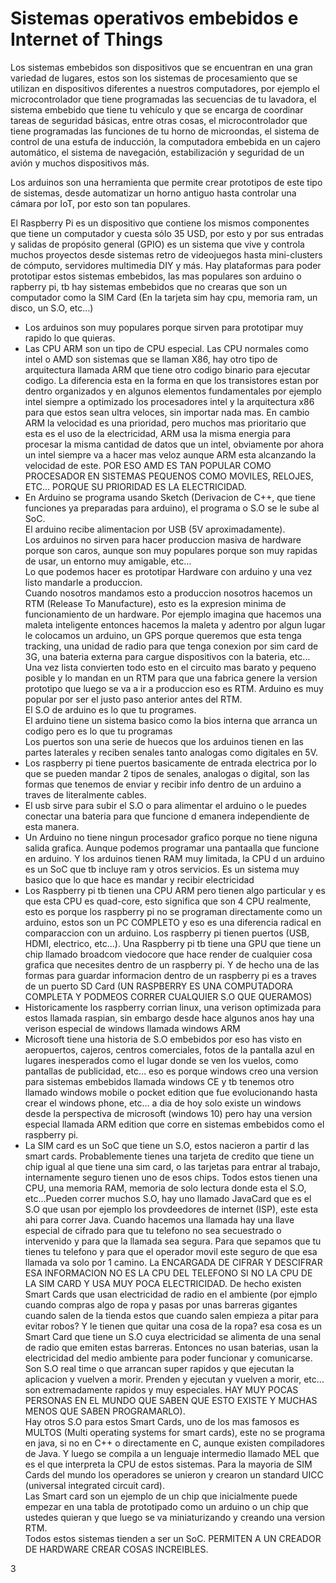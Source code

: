 ﻿
# Sistemas operativos embebidos e Internet of Things
Los sistemas embebidos son dispositivos que se encuentran en una gran variedad de lugares, estos son los sistemas de procesamiento que se utilizan en dispositivos diferentes a nuestros computadores, por ejemplo el microcontrolador que tiene programadas las secuencias de tu lavadora, el sistema embebido que tiene tu vehículo y que se encarga de coordinar tareas de seguridad básicas, entre otras cosas, el microcontrolador que tiene programadas las funciones de tu horno de microondas, el sistema de control de una estufa de inducción, la computadora embebida en un cajero automático, el sistema de navegación, estabilización y seguridad de un avión y muchos dispositivos más.

Los arduinos son una herramienta que permite crear prototipos de este tipo de sistemas, desde automatizar un horno antiguo hasta controlar una cámara por IoT, por esto son tan populares.

El Raspberry Pi es un dispositivo que contiene los mismos componentes que tiene un computador y cuesta sólo 35 USD, por esto y por sus entradas y salidas de propósito general (GPIO) es un sistema que vive y controla muchos proyectos desde sistemas retro de videojuegos hasta mini-clusters de cómputo, servidores multimedia DIY y más.
Hay plataformas para poder prototipar estos sistemas embebidos, las mas populares son arduino o rapberry pi, tb hay sistemas embebidos que no crearas que son un computador como la SIM Card (En la tarjeta sim hay cpu, memoria ram, un disco, un S.O, etc…)

-   Los arduinos son muy populares porque sirven para prototipar muy rapido lo que quieras.
-   Las CPU ARM son un tipo de CPU especial. Las CPU normales como intel o AMD son sistemas que se llaman X86, hay otro tipo de arquitectura llamada ARM que tiene otro codigo binario para ejecutar codigo. La diferencia esta en la forma en que los transistores estan por dentro organizados y en algunos elementos fundamentales por ejemplo intel siempre a optimizado los procesadores intel y la arquitectura x86 para que estos sean ultra veloces, sin importar nada mas. En cambio ARM la velocidad es una prioridad, pero muchos mas prioritario que esta es el uso de la electricidad, ARM usa la misma energia para procesar la misma cantidad de datos que un intel, obviamente por ahora un intel siempre va a hacer mas veloz aunque ARM esta alcanzando la velocidad de este. POR ESO AMD ES TAN POPULAR COMO PROCESADOR EN SISTEMAS PEQUENOS COMO MOVILES, RELOJES, ETC… PORQUE SU PRIORIDAD ES LA ELECTRICIDAD.
-   En Arduino se programa usando Sketch (Derivacion de C++, que tiene funciones ya preparadas para arduino), el programa o S.O se le sube al SoC.  
    El arduino recibe alimentacion por USB (5V aproximadamente).  
    Los arduinos no sirven para hacer produccion masiva de hardware porque son caros, aunque son muy populares porque son muy rapidas de usar, un entorno muy amigable, etc…  
    Lo que podemos hacer es prototipar Hardware con arduino y una vez listo mandarle a produccion.  
    Cuando nosotros mandamos esto a produccion nosotros hacemos un RTM (Release To Manufacture), esto es la expresion minima de funcionamiento de un hardware. Por ejemplo imagina que hacemos una maleta inteligente entonces hacemos la maleta y adentro por algun lugar le colocamos un arduino, un GPS porque queremos que esta tenga tracking, una unidad de radio para que tenga conexion por sim card de 3G, una bateria externa para cargue dispositivos con la bateria, etc… Una vez lista convierten todo esto en el circuito mas barato y pequeno posible y lo mandan en un RTM para que una fabrica genere la version prototipo que luego se va a ir a produccion eso es RTM. Arduino es muy popular por ser el justo paso anterior antes del RTM.  
    El S.O de arduino es lo que tu programes.  
    El arduino tiene un sistema basico como la bios interna que arranca un codigo pero es lo que tu programas  
    Los puertos son una serie de huecos que los arduinos tienen en las partes laterales y reciben senales tanto analogas como digitales en 5V.
-   Los raspberry pi tiene puertos basicamente de entrada electrica por lo que se pueden mandar 2 tipos de senales, analogas o digital, son las formas que tenemos de enviar y recibir info dentro de un arduino a traves de literalmente cables.
-   El usb sirve para subir el S.O o para alimentar el arduino o le puedes conectar una bateria para que funcione d emanera independiente de esta manera.
-   Un Arduino no tiene ningun procesador grafico porque no tiene niguna salida grafica. Aunque podemos programar una pantaalla que funcione en arduino. Y los arduinos tienen RAM muy limitada, la CPU d un arduino es un SoC que tb incluye ram y otros servicios. Es un sistema muy basico que lo que hace es mandar y recibir electricidad
-   Los Raspberry pi tb tienen una CPU ARM pero tienen algo particular y es que esta CPU es quad-core, esto significa que son 4 CPU realmente, esto es porque los raspberry pi no se programan directamente como un arduino, estos son un PC COMPLETO y eso es una diferencia radical en comparaccion con un arduino. Los raspberry pi tienen puertos (USB, HDMI, electrico, etc…). Una Raspberry pi tb tiene una GPU que tiene un chip llamado broadcom viedocore que hace render de cualquier cosa grafica que necesites dentro de un raspberry pi. Y de hecho una de las formas para guardar informacion dentro de un raspberry pi es a traves de un puerto SD Card (UN RASPBERRY ES UNA COMPUTADORA COMPLETA Y PODMEOS CORRER CUALQUIER S.O QUE QUERAMOS)
-   Historicamente los raspberry corrian linux, una verison optimizada para estos llamada raspian, sin embargo desde hace algunos anos hay una verison especial de windows llamada windows ARM
-   Microsoft tiene una historia de S.O embebidos por eso has visto en aeropuertos, cajeros, centros comerciales, fotos de la pantalla azul en lugares inesperados como el lugar donde se ven los vuelos, como pantallas de publicidad, etc… eso es porque windows creo una version para sistemas embebidos llamada windows CE y tb tenemos otro llamado windows mobile o pocket edition que fue evolucionando hasta crear el windows phone, etc… a dia de hoy solo existe un windows desde la perspectiva de microsoft (windows 10) pero hay una version especial llamada ARM edition que corre en sistemas embebidos como el raspberry pi.
-   La SIM card es un SoC que tiene un S.O, estos nacieron a partir d las smart cards. Probablemente tienes una tarjeta de credito que tiene un chip igual al que tiene una sim card, o las tarjetas para entrar al trabajo, internamente seguro tienen uno de esos chips. Todos estos tienen una CPU, una memoria RAM, memoria de solo lectura donde esta el S.O, etc…Pueden correr muchos S.O, hay uno llamado JavaCard que es el S.O que usan por ejemplo los provdeedores de internet (ISP), este esta ahi para correr Java. Cuando hacemos una llamada hay una llave especial de cifrado para que tu telefono no sea secuestrado o intervenido y para que la llamada sea segura. Para que sepamos que tu tienes tu telefono y para que el operador movil este seguro de que esa llamada va solo por 1 camino. La ENCARGADA DE CIFRAR Y DESCIFRAR ESA INFORMACION NO ES LA CPU DEL TELEFONO SI NO LA CPU DE LA SIM CARD Y USA MUY POCA ELECTRICIDAD. De hecho existen Smart Cards que usan electricidad de radio en el ambiente (por ejmplo cuando compras algo de ropa y pasas por unas barreras gigantes cuando salen de la tienda estos que cuando salen empieza a pitar para evitar robos? Y le tienen que quitar una cosa de la ropa? esa cosa es un Smart Card que tiene un S.O cuya electricidad se alimenta de una senal de radio que emiten estas barreras. Entonces no usan baterias, usan la electricidad del medio ambiente para poder funcionar y comunicarse. Son S.O real time o que arrancan super rapidos y que ejecutan la aplicacion y vuelven a morir. Prenden y ejecutan y vuelven a morir, etc… son extremadamente rapidos y muy especiales. HAY MUY POCAS PERSONAS EN EL MUNDO QUE SABEN QUE ESTO EXISTE Y MUCHAS MENOS QUE SABEN PROGRAMARLO).  
    Hay otros S.O para estos Smart Cards, uno de los mas famosos es MULTOS (Multi operating systems for smart cards), este no se programa en java, si no en C++ o directamente en C, aunque existen compiladores de Java. Y luego se compila a un lenguaje intermedio llamado MEL que es el que interpreta la CPU de estos sistemas. Para la mayoria de SIM Cards del mundo los operadores se unieron y crearon un standard UICC (universal integrated circuit card).  
    Las Smart card son un ejemplo de un chip que inicialmente puede empezar en una tabla de prototipado como un arduino o un chip que ustedes quieran y que luego se va miniaturizando y creando una version RTM.  
    Todos estos sistemas tienden a ser un SoC. PERMITEN A UN CREADOR DE HARDWARE CREAR COSAS INCREIBLES.

3
